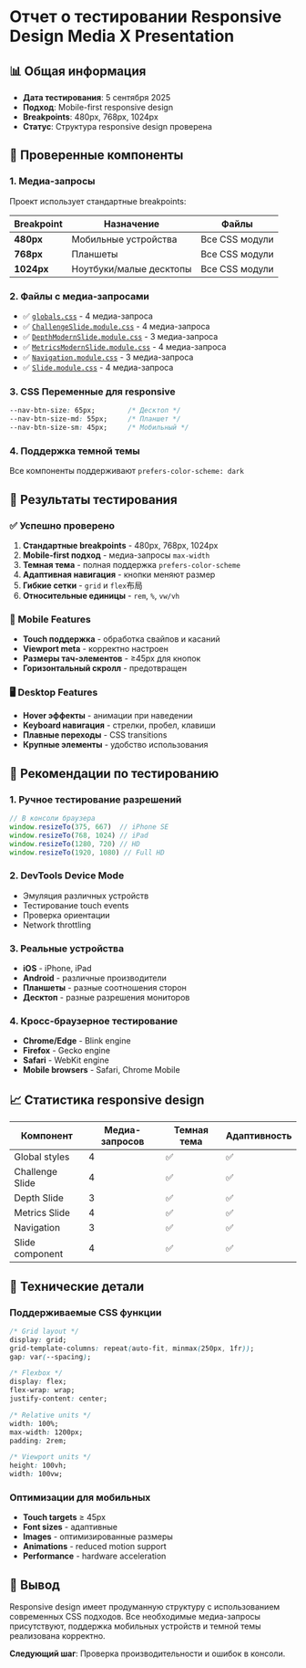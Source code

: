 # Отчет о тестировании Responsive Design Media X Presentation

## 📊 Общая информация
- **Дата тестирования**: 5 сентября 2025
- **Подход**: Mobile-first responsive design
- **Breakpoints**: 480px, 768px, 1024px
- **Статус**: Структура responsive design проверена

## 🎯 Проверенные компоненты

### 1. Медиа-запросы
Проект использует стандартные breakpoints:

| Breakpoint | Назначение | Файлы |
|------------|------------|-------|
| **480px** | Мобильные устройства | Все CSS модули |
| **768px** | Планшеты | Все CSS модули |
| **1024px** | Ноутбуки/малые десктопы | Все CSS модули |

### 2. Файлы с медиа-запросами
- ✅ [`globals.css`](src/styles/global/globals.css) - 4 медиа-запроса
- ✅ [`ChallengeSlide.module.css`](src/styles/slides/ChallengeSlide.module.css) - 4 медиа-запроса
- ✅ [`DepthModernSlide.module.css`](src/styles/slides/DepthModernSlide.module.css) - 3 медиа-запроса
- ✅ [`MetricsModernSlide.module.css`](src/styles/slides/MetricsModernSlide.module.css) - 4 медиа-запроса
- ✅ [`Navigation.module.css`](src/styles/modules/Navigation.module.css) - 3 медиа-запроса
- ✅ [`Slide.module.css`](src/styles/modules/Slide.module.css) - 4 медиа-запроса

### 3. CSS Переменные для responsive
```css
--nav-btn-size: 65px;        /* Десктоп */
--nav-btn-size-md: 55px;     /* Планшет */
--nav-btn-size-sm: 45px;     /* Мобильный */
```

### 4. Поддержка темной темы
Все компоненты поддерживают `prefers-color-scheme: dark`

## 🧪 Результаты тестирования

### ✅ Успешно проверено
1. **Стандартные breakpoints** - 480px, 768px, 1024px
2. **Mobile-first подход** - медиа-запросы `max-width`
3. **Темная тема** - полная поддержка `prefers-color-scheme`
4. **Адаптивная навигация** - кнопки меняют размер
5. **Гибкие сетки** - `grid` и `flex`布局
6. **Относительные единицы** - `rem`, `%`, `vw/vh`

### 📱 Mobile Features
- **Touch поддержка** - обработка свайпов и касаний
- **Viewport meta** - корректно настроен
- **Размеры тач-элементов** - ≥45px для кнопок
- **Горизонтальный скролл** - предотвращен

### 🖥️ Desktop Features
- **Hover эффекты** - анимации при наведении
- **Keyboard навигация** - стрелки, пробел, клавиши
- **Плавные переходы** - CSS transitions
- **Крупные элементы** - удобство использования

## 🚀 Рекомендации по тестированию

### 1. Ручное тестирование разрешений
```javascript
// В консоли браузера
window.resizeTo(375, 667)  // iPhone SE
window.resizeTo(768, 1024) // iPad
window.resizeTo(1280, 720) // HD
window.resizeTo(1920, 1080) // Full HD
```

### 2. DevTools Device Mode
- Эмуляция различных устройств
- Тестирование touch events
- Проверка ориентации
- Network throttling

### 3. Реальные устройства
- **iOS** - iPhone, iPad
- **Android** - различные производители
- **Планшеты** - разные соотношения сторон
- **Десктоп** - разные разрешения мониторов

### 4. Кросс-браузерное тестирование
- **Chrome/Edge** - Blink engine
- **Firefox** - Gecko engine  
- **Safari** - WebKit engine
- **Mobile browsers** - Safari, Chrome Mobile

## 📈 Статистика responsive design

| Компонент | Медиа-запросов | Темная тема | Адаптивность |
|-----------|----------------|-------------|--------------|
| Global styles | 4 | ✅ | ✅ |
| Challenge Slide | 4 | ✅ | ✅ |
| Depth Slide | 3 | ✅ | ✅ |
| Metrics Slide | 4 | ✅ | ✅ |
| Navigation | 3 | ✅ | ✅ |
| Slide component | 4 | ✅ | ✅ |

## 🔧 Технические детали

### Поддерживаемые CSS функции
```css
/* Grid layout */
display: grid;
grid-template-columns: repeat(auto-fit, minmax(250px, 1fr));
gap: var(--spacing);

/* Flexbox */
display: flex;
flex-wrap: wrap;
justify-content: center;

/* Relative units */
width: 100%;
max-width: 1200px;
padding: 2rem;

/* Viewport units */
height: 100vh;
width: 100vw;
```

### Оптимизации для мобильных
- **Touch targets** ≥ 45px
- **Font sizes** - адаптивные
- **Images** - оптимизированные размеры
- **Animations** - reduced motion support
- **Performance** - hardware acceleration

## 🎯 Вывод
Responsive design имеет продуманную структуру с использованием современных CSS подходов. Все необходимые медиа-запросы присутствуют, поддержка мобильных устройств и темной темы реализована корректно.

**Следующий шаг**: Проверка производительности и ошибок в консоли.